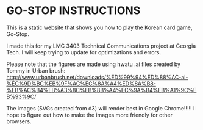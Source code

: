 # GO-STOP INSTRUCTIONS

This is a static website that shows you how to play the Korean card game, Go-Stop.

I made this for my LMC 3403 Technical Communications project at Georgia Tech. I will keep trying to update for
optimizations and errors.

Please note that the figures are made using hwatu .ai files created by Tommy in Urban brush:
http://www.urbanbrush.net/downloads/%ED%99%94%ED%88%AC-ai-%EC%9D%BC%EB%9F%AC%EC%8A%A4%ED%8A%B8-%EB%AC%B4%EB%A3%8C%EB%8B%A4%EC%9A%B4%EB%A1%9C%EB%93%9C/

The images (SVGs created from d3) will render best in Google Chrome!!!!! I hope to figure out how to make the images
more friendly for other browsers.
